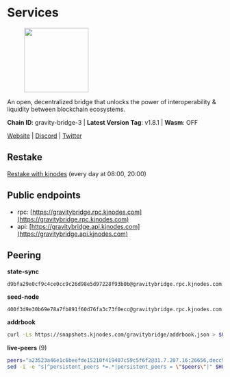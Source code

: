 # Services

<figure><img src="https://raw.githubusercontent.com/kj89/testnet_manuals/main/pingpub/logos/gravitybridge.png" width="150" alt=""><figcaption></figcaption></figure>

An open, decentralized bridge that unlocks the power of  interoperability & liquidity between blockchain ecosystems.

**Chain ID**: gravity-bridge-3 | **Latest Version Tag**: v1.8.1 | **Wasm**: OFF

[Website](https://www.gravitybridge.net) | [Discord](https://discord.gg/ARV8dTSjAk) | [Twitter](https://twitter.com/gravity_bridge)

## Restake

[Restake with kjnodes](https://restake.app/gravitybridge/gravityvaloper1nw3uavthnjwsgrrjzav2wdg9m0pw7k4fc7hvlz) (every day at 08:00, 20:00)
## Public endpoints

* rpc: [https://gravitybridge.rpc.kjnodes.com](https://gravitybridge.rpc.kjnodes.com)
* api: [https://gravitybridge.api.kjnodes.com](https://gravitybridge.api.kjnodes.com)

## Peering

**state-sync**

```text
d9bfa29e0cf9c4ce0cc9c26d98e5d97228f93b0b@gravitybridge.rpc.kjnodes.com:26656
```

**seed-node**

```text
400f3d9e30b69e78a7fb891f60d76fa3c73f0ecc@gravitybridge.rpc.kjnodes.com:26659
```

**addrbook**
```bash
curl -Ls https://snapshots.kjnodes.com/gravitybridge/addrbook.json > $HOME/.gravity/config/addrbook.json
```

**live-peers** (9)
```bash
peers="a23523a46e1c6beefde15210f419407c59c5f6f2@31.7.207.16:26656,decc9e5b4f785a5b0b2cb6c0fe5b341ebc5d7211@136.244.112.224:26656,35aa2649d5986e9ae3aac47b5b629004c8be1748@95.217.225.212:26656,2b2548493c4653d9c4388e9cd24b670a3cfbd564@185.16.39.3:18656,d9bfa29e0cf9c4ce0cc9c26d98e5d97228f93b0b@65.109.88.38:26656,8bc91ffabd860b6b54766ac3788d7c284e45b964@174.138.30.240:26656,32ec6bad2b67212d2cde5e01554cd2d22940ce03@142.132.154.176:26656,c189b7217b037e50b3456440963f91d027a4df5a@65.108.199.222:26656,ef05d5aca4398f4b217b9bbf08729a1338c67eeb@142.132.193.186:36656"
sed -i -e "s|^persistent_peers *=.*|persistent_peers = \"$peers\"|" $HOME/.gravity/config/config.toml
```
